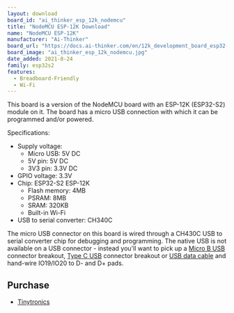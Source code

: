 ```yaml
---
layout: download
board_id: "ai_thinker_esp_12k_nodemcu"
title: "NodeMCU ESP-12K Download"
name: "NodeMCU ESP-12K"
manufacturer: "Ai-Thinker"
board_url: "https://docs.ai-thinker.com/en/12k_development_board_esp32-s2"
board_image: "ai_thinker_esp_12k_nodemcu.jpg"
date_added: 2021-8-24
family: esp32s2
features:
  - Breadboard-Friendly
  - Wi-Fi
---
```

This board is a version of the NodeMCU board with an ESP-12K (ESP32-S2) module on it. The board has a micro USB connection with which it can be programmed and/or powered.

Specifications:
- Supply voltage:
  - Micro USB: 5V DC
  - 5V pin: 5V DC
  - 3V3 pin: 3.3V DC
- GPIO voltage: 3.3V
- Chip: ESP32-S2 ESP-12K
  - Flash memory: 4MB
  - PSRAM: 8MB
  - SRAM: 320KB
  - Built-in Wi-Fi
- USB to serial converter: CH340C


The micro USB connector on this board is wired through a CH430C USB to serial converter chip for debugging and programming. The native USB is not available on a USB connector - instead you'll want to pick up a [Micro B USB](https://www.adafruit.com/product/1833) connector breakout, [Type C USB](https://www.adafruit.com/product/4090) connector breakout or [USB data cable](https://www.adafruit.com/product/4448) and hand-wire IO19/IO20 to D- and D+ pads.

## Purchase

* [Tinytronics](https://www.tinytronics.nl/shop/en/development-boards/microcontroller-boards/with-wi-fi/ai-thinker-nodemcu-32-s2-esp-12k)
